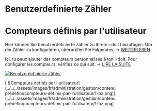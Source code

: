 <!-- TRANSLATED by md-translate -->
# Benutzerdefinierte Zähler

# Compteurs définis par l'utilisateur

Hier können Sie benutzerdefinierte Zähler zu Ihrem i-doit hinzufügen. Um die Zähler zu konfigurieren, überprüfen Sie Folgendes. → [WEITERLESEN](../../../grundlagen/benutzerdefinierte-zaehler.md)

Ici, tu peux ajouter des compteurs personnalisés à ton i-doit. Pour configurer les compteurs, vérifiez ce qui suit. → [LIRE LA SUITE](../../../bases/compteurs-personnalisés.md)

[![Benutzerdefinierte Zähler](../../../assets/images/de/administration/verwaltung/vordefinierte-inhalte/benutzerdefinierte-zaehler/1-bz.png)](../../../assets/images/de/administration/verwaltung/vordefinierte-inhalte/benutzerdefinierte-zaehler/1-bz.png)

[ ![Compteurs définis par l'utilisateur](../../../assets/images/fr/administration/gestion/contenu prédéfini/compteurs-définis-par-l'utilisateur/1-bz.png)](../../../assets/images/fr/administration/gestion/contenu prédéfini/compteurs-définis-par-l'utilisateur/1-bz.png)